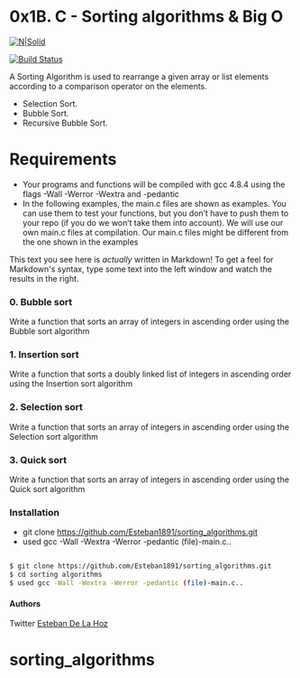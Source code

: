 # 0x1B. C - Sorting algorithms & Big O

[![N|Solid](https://www.cs.cmu.edu/~adamchik/15-121/lectures/Sorting%20Algorithms/pix/bubbleSort.bmp)](https://nodesource.com/products/nsolid)

[![Build Status](https://travis-ci.org/joemccann/dillinger.svg?branch=master)](https://travis-ci.org/joemccann/dillinger)

A Sorting Algorithm is used to rearrange a given array or list elements according to a comparison operator on the elements.

  - Selection Sort.
  - Bubble Sort.
  - Recursive Bubble Sort.

# Requirements
* Your programs and functions will be compiled with gcc 4.8.4 using the flags -Wall -Werror -Wextra and -pedantic
* In the following examples, the main.c files are shown as examples. You can use them to test your functions, but you don’t have to push them to your repo (if you do we won’t take them into account). We will use our own main.c files at compilation. Our main.c files might be different from the one shown in the examples

This text you see here is *actually* written in Markdown! To get a feel for Markdown's syntax, type some text into the left window and watch the results in the right.

### 0. Bubble sort
Write a function that sorts an array of integers in ascending order using the Bubble sort algorithm
### 1. Insertion sort
Write a function that sorts a doubly linked list of integers in ascending order using the Insertion sort algorithm
### 2. Selection sort
Write a function that sorts an array of integers in ascending order using the Selection sort algorithm
### 3. Quick sort
Write a function that sorts an array of integers in ascending order using the Quick sort algorithm

### Installation
* git clone https://github.com/Esteban1891/sorting_algorithms.git
* used gcc -Wall -Wextra -Werror -pedantic (file)-main.c..
```sh

$ git clone https://github.com/Esteban1891/sorting_algorithms.git
$ cd sorting algorithms
$ used gcc -Wall -Wextra -Werror -pedantic (file)-main.c..
```

#### Authors

Twitter [Esteban De La Hoz](https://twitter.com/Esteban18911)
# sorting_algorithms
